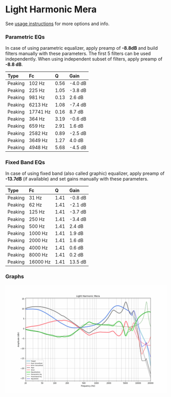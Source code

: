 # Light Harmonic Mera
See [usage instructions](https://github.com/jaakkopasanen/AutoEq#usage) for more options and info.

### Parametric EQs
In case of using parametric equalizer, apply preamp of **-8.8dB** and build filters manually
with these parameters. The first 5 filters can be used independently.
When using independent subset of filters, apply preamp of **-8.8 dB**.

| Type    | Fc       |    Q | Gain    |
|:--------|:---------|:-----|:--------|
| Peaking | 102 Hz   | 0.56 | -4.0 dB |
| Peaking | 225 Hz   | 1.05 | -3.8 dB |
| Peaking | 981 Hz   | 0.13 | 2.6 dB  |
| Peaking | 6213 Hz  | 1.08 | -7.4 dB |
| Peaking | 17741 Hz | 0.16 | 8.7 dB  |
| Peaking | 364 Hz   | 3.19 | -0.6 dB |
| Peaking | 659 Hz   | 2.91 | 1.6 dB  |
| Peaking | 2582 Hz  | 0.89 | -2.5 dB |
| Peaking | 3649 Hz  | 1.27 | 4.0 dB  |
| Peaking | 4948 Hz  | 5.68 | -4.5 dB |

### Fixed Band EQs
In case of using fixed band (also called graphic) equalizer, apply preamp of **-13.7dB**
(if available) and set gains manually with these parameters.

| Type    | Fc       |    Q | Gain    |
|:--------|:---------|:-----|:--------|
| Peaking | 31 Hz    | 1.41 | -0.8 dB |
| Peaking | 62 Hz    | 1.41 | -2.1 dB |
| Peaking | 125 Hz   | 1.41 | -3.7 dB |
| Peaking | 250 Hz   | 1.41 | -3.4 dB |
| Peaking | 500 Hz   | 1.41 | 2.4 dB  |
| Peaking | 1000 Hz  | 1.41 | 1.9 dB  |
| Peaking | 2000 Hz  | 1.41 | 1.6 dB  |
| Peaking | 4000 Hz  | 1.41 | 0.6 dB  |
| Peaking | 8000 Hz  | 1.41 | 0.2 dB  |
| Peaking | 16000 Hz | 1.41 | 13.5 dB |

### Graphs
![](./Light%20Harmonic%20Mera.png)